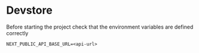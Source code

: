 # Devstore

Before starting the project check that the environment variables are defined correctly
```console
NEXT_PUBLIC_API_BASE_URL=<api-url>

```